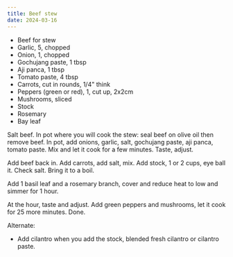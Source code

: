 ```yaml
---
title: Beef stew
date: 2024-03-16
---
```


- Beef for stew
- Garlic, 5, chopped
- Onion, 1, chopped
- Gochujang paste, 1 tbsp
- Aji panca, 1 tbsp
- Tomato paste, 4 tbsp
- Carrots, cut in rounds, 1/4" think
- Peppers (green or red), 1, cut up, 2x2cm 
- Mushrooms, sliced
- Stock
- Rosemary 
- Bay leaf 

Salt beef. In pot where you will cook the stew: seal beef on olive oil then remove beef. In pot, add onions, garlic, salt, gochujang paste, aji panca, tomato paste. Mix and let it cook for a few minutes. Taste, adjust.

Add beef back in. Add carrots, add salt, mix. Add stock, 1 or 2 cups, eye ball it. Check salt. Bring it to a boil.

Add 1 basil leaf and a rosemary branch, cover and reduce heat to low and simmer for 1 hour.

At the hour, taste and adjust. Add green peppers and mushrooms, let it cook for 25 more minutes. Done.

Alternate: 
- Add cilantro when you add the stock, blended fresh cilantro or cilantro paste.
